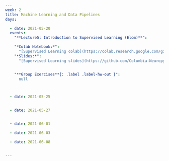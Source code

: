 ```yaml
---
week: 2
title: Machine Learning and Data Pipelines
days:

  - date: 2021-05-20
  events:
    "**Lecture5: Introduction to Supervised Learning (Elom)**":

    "*Colab Notebook:*":
      "[Supervised Learning colab](https://colab.research.google.com/github/Columbia-Neuropythonistas/PythonDataCourse2021/blob/main/Lecture5/Lecture5_SupervisedLearning.ipynb)"
    "*Slides:*":
      "[Supervised Learning slides](https://github.com/Columbia-Neuropythonistas/PythonDataCourse2021/blob/main/Lecture5/SupervisedLearning.pdf)"


    "**Group Exercises**{: .label .label-hw-out }":
      null



  - date: 2021-05-25


  - date: 2021-05-27


  - date: 2021-06-01

  - date: 2021-06-03

  - date: 2021-06-08


---
```

